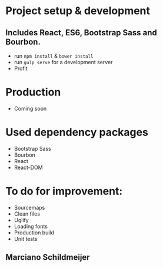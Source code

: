 # Project setup & development
## Includes React, ES6, Bootstrap Sass and Bourbon.

- run `npm install` & `bower install`
- run `gulp serve` for a development server
- Profit

# Production
- Coming soon

# Used dependency packages
- Bootstrap Sass
- Bourbon
- React
- React-DOM

# To do for improvement:
- Sourcemaps
- Clean files
- Uglify
- Loading fonts
- Production build
- Unit tests


## Marciano Schildmeijer

